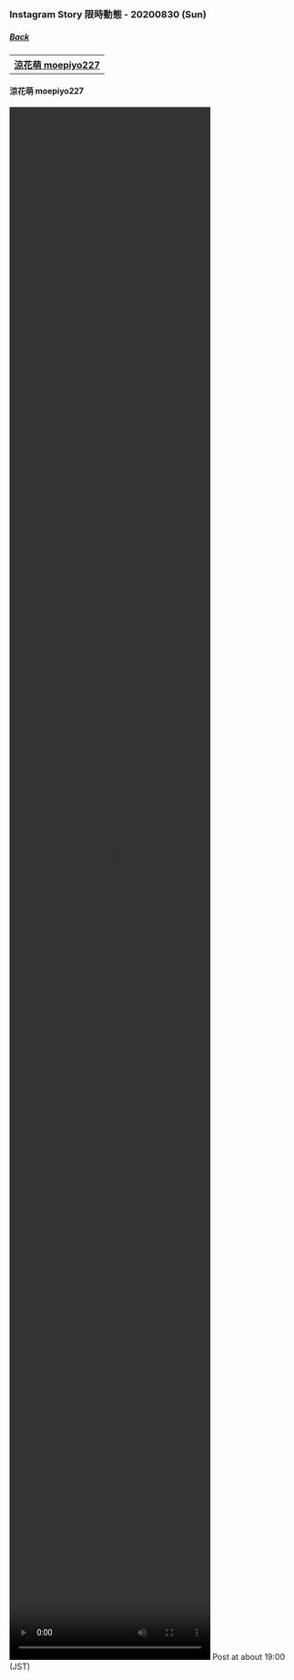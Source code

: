 ﻿### Instagram Story 限時動態 - 20200830 (Sun)
##### [Back](../../IGstory_List.md)

<table>
<tr>
<th><a href="#moepiyo227">涼花萌 moepiyo227</a></th>
</tr>
</table>

<a name="moepiyo227"></a>
#### 涼花萌 moepiyo227

<video width="70%" height="70%" controls>
  <source src="../../../../../Album/Instagram/IGstory/August2020/20200830/20200830_moepiyo227_1.mp4" type="video/mp4">
</video>
Post at about 19:00 (JST)  
